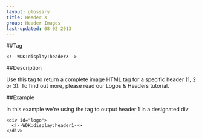 ```yaml
---
layout: glossary
title: Header X
group: Header Images
last-updated: 08-02-2013
---
```


##Tag

`<!--WDK:display:headerX-->`

##Description

Use this tag to return a complete image HTML tag for a specific header (1, 2 or 3). To find out more, please read our Logos & Headers tutorial.

##Example

In this example we're using the tag to output header 1 in a designated div.

```
<div id="logo">
  <!--WDK:display:header1-->
</div>
```